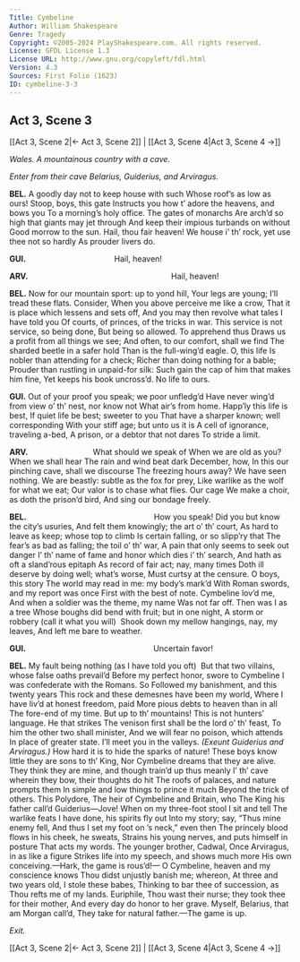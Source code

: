 ```yaml
---
Title: Cymbeline
Author: William Shakespeare
Genre: Tragedy
Copyright: ©2005-2024 PlayShakespeare.com. All rights reserved.
License: GFDL License 1.3
License URL: http://www.gnu.org/copyleft/fdl.html
Version: 4.3
Sources: First Folio (1623)
ID: cymbeline-3-3
---
```


## Act 3, Scene 3
[[Act 3, Scene 2|← Act 3, Scene 2]] | [[Act 3, Scene 4|Act 3, Scene 4 →]]

*Wales. A mountainous country with a cave.*

*Enter from their cave Belarius, Guiderius, and Arviragus.*

**BEL.**
A goodly day not to keep house with such
Whose roof’s as low as ours! Stoop, boys, this gate
Instructs you how t’ adore the heavens, and bows you
To a morning’s holy office. The gates of monarchs
Are arch’d so high that giants may jet through
And keep their impious turbands on without
Good morrow to the sun. Hail, thou fair heaven!
We house i’ th’ rock, yet use thee not so hardly
As prouder livers do.

**GUI.**
           Hail, heaven!

**ARV.**
                  Hail, heaven!

**BEL.**
Now for our mountain sport: up to yond hill,
Your legs are young; I’ll tread these flats. Consider,
When you above perceive me like a crow,
That it is place which lessens and sets off,
And you may then revolve what tales I have told you
Of courts, of princes, of the tricks in war.
This service is not service, so being done,
But being so allowed. To apprehend thus
Draws us a profit from all things we see;
And often, to our comfort, shall we find
The sharded beetle in a safer hold
Than is the full-wing’d eagle. O, this life
Is nobler than attending for a check;
Richer than doing nothing for a bable;
Prouder than rustling in unpaid-for silk:
Such gain the cap of him that makes him fine,
Yet keeps his book uncross’d. No life to ours.

**GUI.**
Out of your proof you speak; we poor unfledg’d
Have never wing’d from view o’ th’ nest, nor know not
What air’s from home. Happ’ly this life is best,
If quiet life be best; sweeter to you
That have a sharper known; well corresponding
With your stiff age; but unto us it is
A cell of ignorance, traveling a-bed,
A prison, or a debtor that not dares
To stride a limit.

**ARV.**
        What should we speak of
When we are old as you? When we shall hear
The rain and wind beat dark December, how,
In this our pinching cave, shall we discourse
The freezing hours away? We have seen nothing.
We are beastly: subtle as the fox for prey,
Like warlike as the wolf for what we eat;
Our valor is to chase what flies. Our cage
We make a choir, as doth the prison’d bird,
And sing our bondage freely.

**BEL.**
                How you speak!
Did you but know the city’s usuries,
And felt them knowingly; the art o’ th’ court,
As hard to leave as keep; whose top to climb
Is certain falling, or so slipp’ry that
The fear’s as bad as falling; the toil o’ th’ war,
A pain that only seems to seek out danger
I’ th’ name of fame and honor which dies i’ th’ search,
And hath as oft a sland’rous epitaph
As record of fair act; nay, many times
Doth ill deserve by doing well; what’s worse,
Must curtsy at the censure. O boys, this story
The world may read in me: my body’s mark’d
With Roman swords, and my report was once
First with the best of note. Cymbeline lov’d me,
And when a soldier was the theme, my name
Was not far off. Then was I as a tree
Whose boughs did bend with fruit; but in one night,
A storm or robbery (call it what you will) 
Shook down my mellow hangings, nay, my leaves,
And left me bare to weather.

**GUI.**
                Uncertain favor!

**BEL.**
My fault being nothing (as I have told you oft) 
But that two villains, whose false oaths prevail’d
Before my perfect honor, swore to Cymbeline
I was confederate with the Romans. So
Followed my banishment, and this twenty years
This rock and these demesnes have been my world,
Where I have liv’d at honest freedom, paid
More pious debts to heaven than in all
The fore-end of my time. But up to th’ mountains!
This is not hunters’ language. He that strikes
The venison first shall be the lord o’ th’ feast,
To him the other two shall minister,
And we will fear no poison, which attends
In place of greater state. I’ll meet you in the valleys.
*(Exeunt Guiderius and Arviragus.)*
How hard it is to hide the sparks of nature!
These boys know little they are sons to th’ King,
Nor Cymbeline dreams that they are alive.
They think they are mine, and though train’d up thus meanly
I’ th’ cave wherein they bow, their thoughts do hit
The roofs of palaces, and nature prompts them
In simple and low things to prince it much
Beyond the trick of others. This Polydore,
The heir of Cymbeline and Britain, who
The King his father call’d Guiderius—Jove!
When on my three-foot stool I sit and tell
The warlike feats I have done, his spirits fly out
Into my story; say, “Thus mine enemy fell,
And thus I set my foot on ’s neck,” even then
The princely blood flows in his cheek, he sweats,
Strains his young nerves, and puts himself in posture
That acts my words. The younger brother, Cadwal,
Once Arviragus, in as like a figure
Strikes life into my speech, and shows much more
His own conceiving.—Hark, the game is rous’d!⁠—
O Cymbeline, heaven and my conscience knows
Thou didst unjustly banish me; whereon,
At three and two years old, I stole these babes,
Thinking to bar thee of succession, as
Thou refts me of my lands. Euriphile,
Thou wast their nurse; they took thee for their mother,
And every day do honor to her grave.
Myself, Belarius, that am Morgan call’d,
They take for natural father.—The game is up.

*Exit.*

[[Act 3, Scene 2|← Act 3, Scene 2]] | [[Act 3, Scene 4|Act 3, Scene 4 →]]